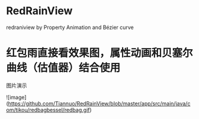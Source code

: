 # RedRainView
redraniview by Property Animation and Bézier curve
# 红包雨直接看效果图，属性动画和贝塞尔曲线（估值器）结合使用
图片演示

![image] (https://github.com/Tiannuo/RedRainView/blob/master/app/src/main/java/com/tikou/redbagbessel/redbag.gif)
